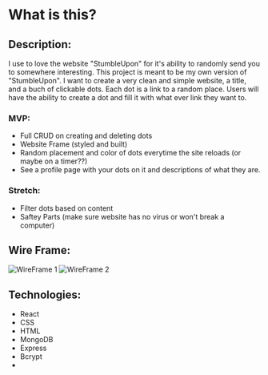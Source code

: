 # What is this?

## Description: 
I use to love the website "StumbleUpon" for it's ability to randomly send you to somewhere interesting. This project is meant to be my own version of "StumbleUpon". I want to create a very clean and simple website, a title, and a buch of clickable dots. Each dot is a link to a random place. Users will have the ability to create a dot and fill it with what ever link they want to.

### MVP:
- Full CRUD on creating and deleting dots
- Website Frame (styled and built)
- Random placement and color of dots everytime the site reloads (or maybe on a timer??)
- See a profile page with your dots on it and descriptions of what they are. 

### Stretch:
- Filter dots based on content
- Saftey Parts (make sure website has no virus or won't break a computer)

## Wire Frame:
![WireFrame 1](p4_wireFrame_1.png?raw=true)
![WireFrame 2](p4_wireFrame_2.png?raw=true)





## Technologies:
- React
- CSS
- HTML
- MongoDB
- Express
- Bcrypt
- 
